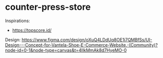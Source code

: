 # counter-press-store

Inspirations:

- <https://topscore.id/>

Design: <https://www.figma.com/design/oXuQ4LDdUq8OE1i7QMBfSs/UI-Design---Concept-for-Vantela-Shoe-E-Commerce-Website.-(Community)?node-id=0-1&node-type=canvas&t=4IlkMmAk8d7HyeMO-0>

